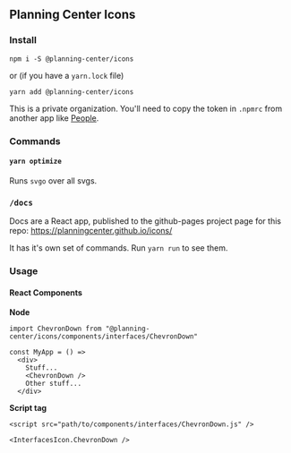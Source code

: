 ## Planning Center Icons

### Install
`npm i -S @planning-center/icons`

or (if you have a `yarn.lock` file)

`yarn add @planning-center/icons`

This is a private organization.
You'll need to copy the token in `.npmrc` from another app like [People](https://github.com/ministrycentered/people/blob/master/.npmrc).

### Commands

#### `yarn optimize`
Runs `svgo` over all svgs.

### `/docs`
Docs are a React app, published to the github-pages project page for this repo: https://planningcenter.github.io/icons/

It has it's own set of commands.
Run `yarn run` to see them.

### Usage

#### React Components

**Node**
```
import ChevronDown from "@planning-center/icons/components/interfaces/ChevronDown"

const MyApp = () =>
  <div>
    Stuff...
    <ChevronDown />
    Other stuff...
  </div>
```

**Script tag**
```
<script src="path/to/components/interfaces/ChevronDown.js" />

<InterfacesIcon.ChevronDown />
```

